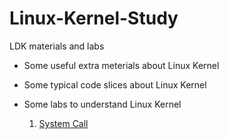 # Linux-Kernel-Study
LDK materials and labs

- Some useful extra meterials about Linux Kernel
- Some typical code slices about Linux Kernel
- Some labs to understand Linux Kernel

  1. [System Call](https://github.com/jiexray/Linux-Kernel-Study/tree/master/system_call)
